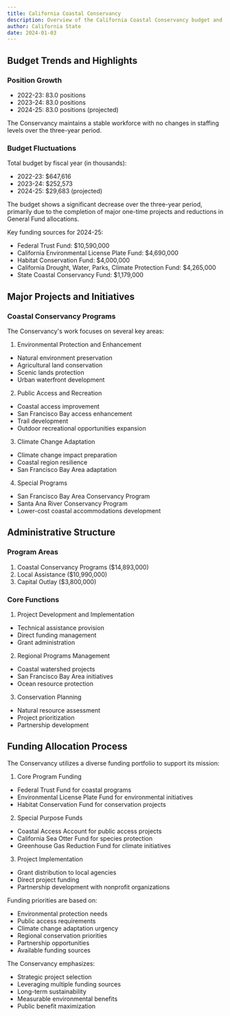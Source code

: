 ```yaml
---
title: California Coastal Conservancy
description: Overview of the California Coastal Conservancy budget and operations
author: California State
date: 2024-01-03
---
```


## Budget Trends and Highlights

### Position Growth
- 2022-23: 83.0 positions
- 2023-24: 83.0 positions
- 2024-25: 83.0 positions (projected)

The Conservancy maintains a stable workforce with no changes in staffing levels over the three-year period.

### Budget Fluctuations
Total budget by fiscal year (in thousands):
- 2022-23: $647,616
- 2023-24: $252,573
- 2024-25: $29,683 (projected)

The budget shows a significant decrease over the three-year period, primarily due to the completion of major one-time projects and reductions in General Fund allocations.

Key funding sources for 2024-25:
- Federal Trust Fund: $10,590,000
- California Environmental License Plate Fund: $4,690,000
- Habitat Conservation Fund: $4,000,000
- California Drought, Water, Parks, Climate Protection Fund: $4,265,000
- State Coastal Conservancy Fund: $1,179,000

## Major Projects and Initiatives

### Coastal Conservancy Programs
The Conservancy's work focuses on several key areas:

1. Environmental Protection and Enhancement
- Natural environment preservation
- Agricultural land conservation
- Scenic lands protection
- Urban waterfront development

2. Public Access and Recreation
- Coastal access improvement
- San Francisco Bay access enhancement
- Trail development
- Outdoor recreational opportunities expansion

3. Climate Change Adaptation
- Climate change impact preparation
- Coastal region resilience
- San Francisco Bay Area adaptation

4. Special Programs
- San Francisco Bay Area Conservancy Program
- Santa Ana River Conservancy Program
- Lower-cost coastal accommodations development

## Administrative Structure

### Program Areas
1. Coastal Conservancy Programs ($14,893,000)
2. Local Assistance ($10,990,000)
3. Capital Outlay ($3,800,000)

### Core Functions
1. Project Development and Implementation
- Technical assistance provision
- Direct funding management
- Grant administration

2. Regional Programs Management
- Coastal watershed projects
- San Francisco Bay Area initiatives
- Ocean resource protection

3. Conservation Planning
- Natural resource assessment
- Project prioritization
- Partnership development

## Funding Allocation Process

The Conservancy utilizes a diverse funding portfolio to support its mission:

1. Core Program Funding
- Federal Trust Fund for coastal programs
- Environmental License Plate Fund for environmental initiatives
- Habitat Conservation Fund for conservation projects

2. Special Purpose Funds
- Coastal Access Account for public access projects
- California Sea Otter Fund for species protection
- Greenhouse Gas Reduction Fund for climate initiatives

3. Project Implementation
- Grant distribution to local agencies
- Direct project funding
- Partnership development with nonprofit organizations

Funding priorities are based on:
- Environmental protection needs
- Public access requirements
- Climate change adaptation urgency
- Regional conservation priorities
- Partnership opportunities
- Available funding sources

The Conservancy emphasizes:
- Strategic project selection
- Leveraging multiple funding sources
- Long-term sustainability
- Measurable environmental benefits
- Public benefit maximization 